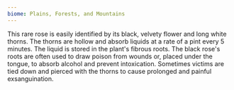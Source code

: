 ```yaml
---
biome: Plains, Forests, and Mountains
---
```

This rare rose is easily identified by its black, velvety flower and long white thorns. The thorns are hollow and absorb liquids at a rate of a pint every 5 minutes. The liquid is stored in the plant's fibrous roots. The black rose's roots are often used to draw poison from wounds or, placed under the tongue, to absorb alcohol and prevent intoxication. Sometimes victims are tied down and pierced with the thorns to cause prolonged and painful exsanguination. 

